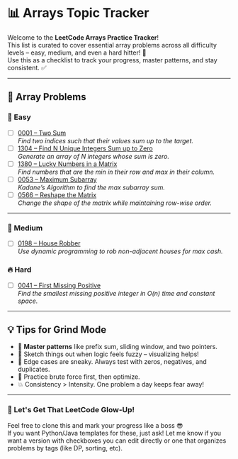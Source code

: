 # 📊 Arrays Topic Tracker

Welcome to the **LeetCode Arrays Practice Tracker**!  
This list is curated to cover essential array problems across all difficulty levels – easy, medium, and even a hard hitter! 🚀  
Use this as a checklist to track your progress, master patterns, and stay consistent. ✅

---

## 📂 Array Problems

### 🔰 Easy

- [ ] [0001 – Two Sum](https://leetcode.com/problems/two-sum/)  
  *Find two indices such that their values sum up to the target.*
- [ ] [1304 – Find N Unique Integers Sum up to Zero](https://leetcode.com/problems/find-n-unique-integers-sum-up-to-zero/)  
  *Generate an array of N integers whose sum is zero.*
- [ ] [1380 – Lucky Numbers in a Matrix](https://leetcode.com/problems/lucky-numbers-in-a-matrix/)  
  *Find numbers that are the min in their row and max in their column.*
- [ ] [0053 – Maximum Subarray](https://leetcode.com/problems/maximum-subarray/)  
  *Kadane’s Algorithm to find the max subarray sum.*
- [ ] [0566 – Reshape the Matrix](https://leetcode.com/problems/reshape-the-matrix/)  
  *Change the shape of the matrix while maintaining row-wise order.*

---

### 🚀 Medium

- [ ] [0198 – House Robber](https://leetcode.com/problems/house-robber/)  
  *Use dynamic programming to rob non-adjacent houses for max cash.*


### 🔥 Hard

- [ ] [0041 – First Missing Positive](https://leetcode.com/problems/first-missing-positive/)  
  *Find the smallest missing positive integer in O(n) time and constant space.*

---

## 💡 Tips for Grind Mode

- 🔁 **Master patterns** like prefix sum, sliding window, and two pointers.
- 📐 Sketch things out when logic feels fuzzy – visualizing helps!
- 🚨 Edge cases are sneaky. Always test with zeros, negatives, and duplicates.
- 🧠 Practice brute force first, then optimize.
- 💥 Consistency > Intensity. One problem a day keeps fear away!

---

### 🙌 Let's Get That LeetCode Glow-Up!

Feel free to clone this and mark your progress like a boss 😎  
If you want Python/Java templates for these, just ask!
Let me know if you want a version with checkboxes you can edit directly or one that organizes problems by tags (like DP, sorting, etc).









